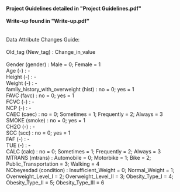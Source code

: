 **Project Guidelines detailed in "Project Guidelines.pdf"**
<br><br>
**Write-up found in "Write-up.pdf"**
<br>
<br>
<br>
Data Attribute Changes Guide:<br>
<br>
Old_tag (New_tag) : Change_in_value<br>
<br>
Gender (gender) : Male = 0; Female = 1<br>
Age (-) : -<br>
Height (-) : -<br>
Weight (-) : -<br>
family_history_with_overweight (hist) : no = 0; yes = 1<br>
FAVC (favc) : no = 0; yes = 1<br>
FCVC (-) : -<br>
NCP (-) : -<br>
CAEC (caec) : no = 0; Sometimes = 1; Frequently = 2; Always = 3<br>
SMOKE (smoke) : no = 0; yes = 1<br>
CH2O (-) : -<br>
SCC (scc) : no = 0; yes = 1<br>
FAF (-) : -<br>
TUE (-) : -<br>
CALC (calc) : no = 0; Sometimes = 1; Frequently = 2; Always = 3<br>
MTRANS (mtrans) : Automobile = 0; Motorbike = 1; Bike = 2; Public_Transportation = 3; Walking = 4<br>
NObeyesdad (condition) : Insufficient_Weight = 0; Normal_Weight = 1; Overweight_Level_I = 2; Overweight_Level_II = 3;
                         Obesity_Type_I = 4; Obesity_Type_II = 5; Obesity_Type_III = 6
